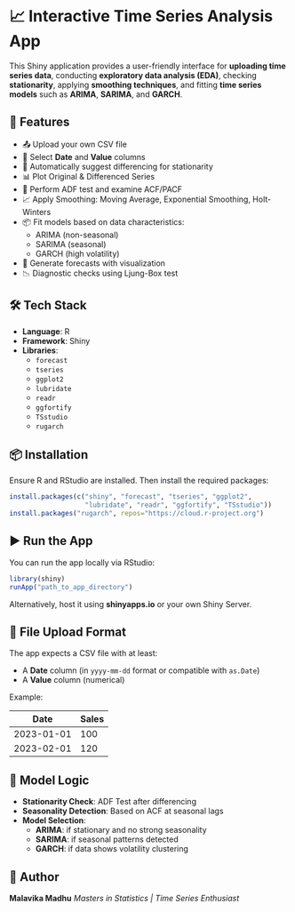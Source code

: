 
# 📈 Interactive Time Series Analysis App

This Shiny application provides a user-friendly interface for **uploading time series data**, conducting **exploratory data analysis (EDA)**, checking **stationarity**, applying **smoothing techniques**, and fitting **time series models** such as **ARIMA**, **SARIMA**, and **GARCH**.

## 🚀 Features

- 📤 Upload your own CSV file
- 📅 Select **Date** and **Value** columns
- 🔁 Automatically suggest differencing for stationarity
- 📊 Plot Original & Differenced Series
- 🔎 Perform ADF test and examine ACF/PACF
- 📈 Apply Smoothing: Moving Average, Exponential Smoothing, Holt-Winters
- 📦 Fit models based on data characteristics:
  - ARIMA (non-seasonal)
  - SARIMA (seasonal)
  - GARCH (high volatility)
- 🔮 Generate forecasts with visualization
- 📉 Diagnostic checks using Ljung-Box test

## 🛠️ Tech Stack

- **Language**: R
- **Framework**: Shiny
- **Libraries**: 
  - `forecast`
  - `tseries`
  - `ggplot2`
  - `lubridate`
  - `readr`
  - `ggfortify`
  - `TSstudio`
  - `rugarch`

## 📦 Installation

Ensure R and RStudio are installed. Then install the required packages:

```r
install.packages(c("shiny", "forecast", "tseries", "ggplot2", 
                   "lubridate", "readr", "ggfortify", "TSstudio"))
install.packages("rugarch", repos="https://cloud.r-project.org")
```

## ▶️ Run the App

You can run the app locally via RStudio:

```r
library(shiny)
runApp("path_to_app_directory")
```

Alternatively, host it using **shinyapps.io** or your own Shiny Server.

## 📂 File Upload Format

The app expects a CSV file with at least:
- A **Date** column (in `yyyy-mm-dd` format or compatible with `as.Date`)
- A **Value** column (numerical)

Example:

| Date       | Sales |
|------------|-------|
| 2023-01-01 | 100   |
| 2023-02-01 | 120   |

## 🧠 Model Logic

- **Stationarity Check**: ADF Test after differencing
- **Seasonality Detection**: Based on ACF at seasonal lags
- **Model Selection**:
  - **ARIMA**: if stationary and no strong seasonality
  - **SARIMA**: if seasonal patterns detected
  - **GARCH**: if data shows volatility clustering

## 👤 Author

**Malavika Madhu** 
_Masters in Statistics | Time Series Enthusiast_  
